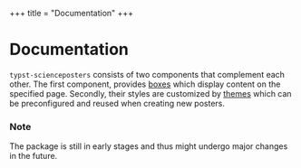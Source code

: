 +++
title = "Documentation"
+++
# Documentation
`typst-scienceposters` consists of two components that complement each other.
The first component, provides [boxes](boxes) which display content on the specified page.
Secondly, their styles are customized by [themes](themes) which can be preconfigured and reused when creating new posters.

### Note
The package is still in early stages and thus might undergo major changes in the future.
